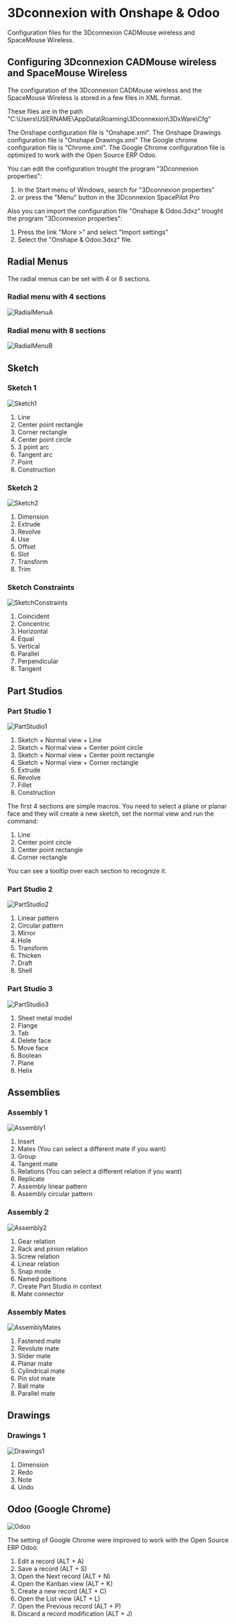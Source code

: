 # 3Dconnexion with Onshape & Odoo
Configuration files for the 3Dconnexion CADMouse wireless and SpaceMouse Wireless.

## Configuring 3Dconnexion CADMouse wireless and SpaceMouse Wireless
The configuration of the 3Dconnexion CADMouse wireless and the SpaceMouse Wireless is stored in a few files in XML format.

These files are in the path "C:\Users\USERNAME\AppData\Roaming\3Dconnexion\3DxWare\Cfg"

The Onshape configuration file is "Onshape.xml". 
The Onshape Drawings configuration file is "Onshape Drawings.xml"
The Google chrome configuration file is "Chrome.xml". The Google Chrome configuration file is optimized to work with the Open Source ERP Odoo.

You can edit the configuration trought the program "3Dconnexion properties":
1. In the Start menu of Windows, search for "3Dconnexion properties"
2. or press the "Menu" button in the 3Dconnexion SpacePilot Pro

Also you can import the configuration file "Onshape & Odoo.3dxz" trought the program "3Dconnexion properties":
1. Press the link "More >" and select "Import settings"
2. Select the "Onshape & Odoo.3dxz" file.

## Radial Menus
The radial menus can be set with 4 or 8 sections.

### Radial menu with 4 sections
![RadialMenuA](RadialMenuA.png)

### Radial menu with 8 sections
![RadialMenuB](RadialMenuB.png)

## Sketch
### Sketch 1
![Sketch1](Sketch1.png)

1. Line
2. Center point rectangle
3. Corner rectangle
4. Center point circle
5. 3 point arc
6. Tangent arc
7. Point
8. Construction

### Sketch 2
![Sketch2](Sketch2.png)

1. Dimension
2. Extrude
3. Revolve
4. Use
5. Offset
6. Slot
7. Transform
8. Trim

### Sketch Constraints
![SketchConstraints](SketchConstraints.png)

1. Coincident
2. Concentric
3. Horizontal
4. Equal
5. Vertical
6. Parallel
7. Perpendicular
8. Tangent

## Part Studios
### Part Studio 1
![PartStudio1](PartStudio1.png)

1. Sketch + Normal view + Line
2. Sketch + Normal view + Center point circle
3. Sketch + Normal view + Center point rectangle
4. Sketch + Normal view + Corner rectangle
5. Extrude
6. Revolve
7. Fillet
8. Construction

The first 4 sections are simple macros. You need to select a plane or planar face and they will create a new sketch, set the normal view and run the command:
1. Line
2. Center point circle
3. Center point rectangle
4. Corner rectangle

You can see a tooltip over each section to recognize it.

### Part Studio 2
![PartStudio2](PartStudio2.png)

1. Linear pattern
2. Circular pattern
3. Mirror
4. Hole
5. Transform
6. Thicken
7. Draft
8. Shell

### Part Studio 3
![PartStudio3](PartStudio3.png)

1. Sheet metal model
2. Flange
3. Tab
4. Delete face
5. Move face
6. Boolean
7. Plane
8. Helix

## Assemblies
### Assembly 1
![Assembly1](Assembly1.png)

1. Insert
2. Mates (You can select a different mate if you want)
3. Group
4. Tangent mate
5. Relations (You can select a different relation if you want)
6. Replicate
7. Assembly linear pattern
8. Assembly circular pattern

### Assembly 2
![Assembly2](Assembly2.png)

1. Gear relation
2. Rack and pinion relation
3. Screw relation
4. Linear relation
5. Snap mode
6. Named positions
7. Create Part Studio in context
8. Mate connector

### Assembly Mates
![AssemblyMates](AssemblyMates.png)

1. Fastened mate
2. Revolute mate
3. Slider mate
4. Planar mate
5. Cylindrical mate
6. Pin slot mate
7. Ball mate
8. Parallel mate

## Drawings
### Drawings 1
![Drawings1](Drawings1.png)

1. Dimension
2. Redo
3. Note
4. Undo

## Odoo (Google Chrome)

![Odoo](Odoo.png)

The setting of Google Chrome were improved to work with the Open Source ERP Odoo.

1. Edit a record (ALT + A)
2. Save a record (ALT + S)
3. Open the Next record (ALT + N)
4. Open the Kanban view (ALT + K)
5. Create a new record (ALT + C)
6. Open the List view (ALT + L)
7. Open the Previous record (ALT + P)
8. Discard a record modification (ALT + J)
